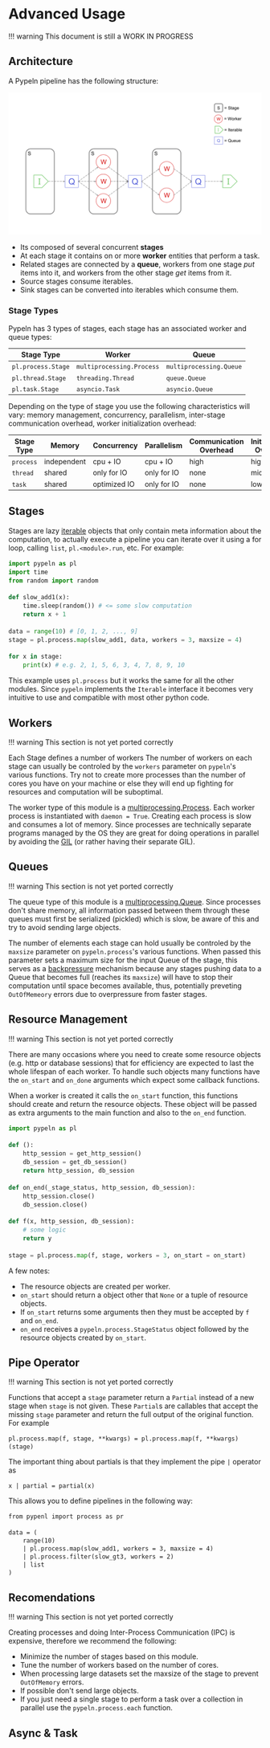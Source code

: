 # Advanced Usage

!!! warning
    This document is still a WORK IN PROGRESS

## Architecture
A Pypeln pipeline has the following structure:

![diagram](images/diagram.png)

* Its composed of several concurrent **stages**
* At each stage it contains on or more **worker** entities that perform a task.
* Related stages are connected by a **queue**, workers from one stage *put* items into it, and workers from the other stage *get* items from it.
* Source stages consume iterables.
* Sink stages can be converted into iterables which 
consume them.

### Stage Types

Pypeln has 3 types of stages, each stage has an associated worker and queue types: 

| Stage Type         | Worker                    | Queue                   |
| ------------------ | ------------------------- | ----------------------- |
| `pl.process.Stage` | `multiprocessing.Process` | `multiprocessing.Queue` |
| `pl.thread.Stage`  | `threading.Thread`        | `queue.Queue`           |
| `pl.task.Stage`    | `asyncio.Task`            | `asyncio.Queue`         |

Depending on the type of stage you use the following characteristics will vary: memory management, concurrency, parallelism, inter-stage communication overhead, worker initialization overhead:


| Stage Type | Memory      | Concurrency  | Parallelism | Communication Overhead | Initialization Overhead |
| ---------- | ----------- | ------------ | ----------- | ---------------------- | ----------------------- |
| `process`  | independent | cpu + IO     | cpu + IO    | high                   | high                    |
| `thread`   | shared      | only for IO  | only for IO | none                   | mid                     |
| `task`     | shared      | optimized IO | only for IO | none                   | low                     |

## Stages
Stages are lazy [iterable](https://docs.python.org/3/glossary.html#term-iterable) objects that only contain meta information about the computation, to actually execute a pipeline you can iterate over it using a for loop, calling `list`, `pl.<module>.run`, etc. For example:

```python
import pypeln as pl
import time
from random import random

def slow_add1(x):
    time.sleep(random()) # <= some slow computation
    return x + 1

data = range(10) # [0, 1, 2, ..., 9]
stage = pl.process.map(slow_add1, data, workers = 3, maxsize = 4)

for x in stage:
    print(x) # e.g. 2, 1, 5, 6, 3, 4, 7, 8, 9, 10
```
This example uses `pl.process` but it works the same for all the other modules. Since `pypeln` implements the `Iterable` interface it becomes very intuitive to use and compatible with most other python code. 

## Workers

!!! warning
    This section is not yet ported correctly

Each Stage defines a number of workers The number of workers on each stage can usually be controled by the `workers` parameter on `pypeln`'s various functions. Try not to create more processes than the number of cores you have on your machine or else they will end up fighting for resources and computation will be suboptimal.

The worker type of this module is a [multiprocessing.Process](https://docs.python.org/3.4/library/multiprocessing.html#multiprocessing.Process). Each worker process is instantiated with `daemon = True`. Creating each process is slow and consumes a lot of memory. Since processes are technically separate programs managed by the OS they are great for doing operations in parallel by avoiding the [GIL](https://realpython.com/python-gil) (or rather having their separate GIL).

## Queues

!!! warning
    This section is not yet ported correctly

The queue type of this module is a [multiprocessing.Queue](https://docs.python.org/3.4/library/multiprocessing.html#multiprocessing.Queue). Since processes don't share memory, all information passed between them through these queues must first be serialized (pickled) which is slow, be aware of this and try to avoid sending large objects.

The number of elements each stage can hold usually be controled by the `maxsize` parameter on `pypeln.process`'s various functions. When passed this parameter sets a maximum size for the input Queue of the stage, this serves as a [backpressure](https://www.quora.com/What-is-backpressure-in-the-context-of-data-streaming) mechanism because any stages pushing data to a Queue that becomes full (reaches its `maxsize`) will have to stop their computation until space becomes available, thus, potentially preveting `OutOfMemeory` errors due to overpressure from faster stages.

## Resource Management

!!! warning
    This section is not yet ported correctly

There are many occasions where you need to create some resource objects (e.g. http or database sessions) that for efficiency are expected to last the whole lifespan of each worker. To handle such objects many functions have the `on_start` and `on_done` arguments which expect some callback functions. 

When a worker is created it calls the `on_start` function, this functions should create and return the resource objects. These object will be passed as extra arguments to the main function and also to the `on_end` function.

```python
import pypeln as pl

def ():
    http_session = get_http_session()
    db_session = get_db_session()
    return http_session, db_session

def on_end(_stage_status, http_session, db_session):
    http_session.close()
    db_session.close()

def f(x, http_session, db_session):
    # some logic
    return y

stage = pl.process.map(f, stage, workers = 3, on_start = on_start)
```

A few notes:

* The resource objects are created per worker.
* `on_start` should return a object other that `None` or a tuple of resource objects.
* If `on_start` returns some arguments then they must be accepted by `f` and `on_end`.
* `on_end` receives a `pypeln.process.StageStatus` object followed by the resource objects created by `on_start`. 


## Pipe Operator

!!! warning
    This section is not yet ported correctly

Functions that accept a `stage` parameter return a `Partial` instead of a new stage when `stage` is not given. These `Partial`s are callables that accept the missing `stage` parameter and return the full output of the original function. For example

    pl.process.map(f, stage, **kwargs) = pl.process.map(f, **kwargs)(stage)

The important thing about partials is that they implement the pipe `|` operator as

    x | partial = partial(x)

This allows you to define pipelines in the following way:

    from pypenl import process as pr

    data = (
        range(10)
        | pl.process.map(slow_add1, workers = 3, maxsize = 4)
        | pl.process.filter(slow_gt3, workers = 2)
        | list
    )

## Recomendations

!!! warning
    This section is not yet ported correctly

Creating processes and doing Inter-Process Communication (IPC) is expensive, therefore we recommend the following:

* Minimize the number of stages based on this module.
* Tune the number of workers based on the number of cores.
* When processing large datasets set the maxsize of the stage to prevent `OutOfMemory` errors.
* If possible don't send large objects.
* If you just need a single stage to perform a task over a collection in parallel use the `pypeln.process.each` function. 

## Async & Task